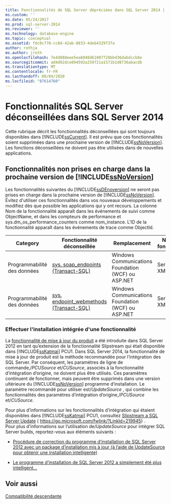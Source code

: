 ```yaml
---
title: Fonctionnalités de SQL Server dépréciées dans SQL Server 2014 | Microsoft Docs
ms.custom: ''
ms.date: 05/24/2017
ms.prod: sql-server-2014
ms.reviewer: ''
ms.technology: database-engine
ms.topic: conceptual
ms.assetid: fdc0c778-cc8d-42ab-8833-4deb4329f37a
author: rothja
ms.author: jroth
ms.openlocfilehash: 7e4d888eee5ea6048d61007728bb436dabdccb8e
ms.sourcegitcommit: ad4d92dce894592a259721a1571b1d8736abacdb
ms.translationtype: MT
ms.contentlocale: fr-FR
ms.lasthandoff: 08/04/2020
ms.locfileid: "87614760"
---
```

# <a name="deprecated-sql-server-features-in-sql-server-2014"></a>Fonctionnalités SQL Server déconseillées dans SQL Server 2014
  Cette rubrique décrit les fonctionnalités déconseillées qui sont toujours disponibles dans [!INCLUDE[ssCurrent](../includes/sscurrent-md.md)]. Il est prévu que ces fonctionnalités soient supprimées dans une prochaine version de [!INCLUDE[ssNoVersion](../includes/ssnoversion-md.md)]. Les fonctions déconseillées ne doivent pas être utilisées dans de nouvelles applications.  
  
## <a name="features-not-supported-in-the-next-version-of-ssnoversion"></a>Fonctionnalités non prises en charge dans la prochaine version de [!INCLUDE[ssNoVersion](../includes/ssnoversion-md.md)]  
 Les fonctionnalités suivantes du [!INCLUDE[ssDEnoversion](../includes/ssdenoversion-md.md)] ne seront pas prises en charge dans la prochaine version de [!INCLUDE[ssNoVersion](../includes/ssnoversion-md.md)]. Évitez d'utiliser ces fonctionnalités dans vos nouveaux développements et modifiez dès que possible les applications qui y ont recours. La colonne Nom de la fonctionnalité apparaît dans les événements de suivi comme ObjectName, et dans les compteurs de performance et sys.dm_os_performance_counters comme nom_instance. L'ID de la fonctionnalité apparaît dans les événements de trace comme ObjectId.  
  
|Category|Fonctionnalité déconseillée|Remplacement|Nom de la fonctionnalité|ID de la fonctionnalité|  
|--------------|------------------------|-----------------|------------------|----------------|  
|Programmabilité des données|[sys. soap_endpoints &#40;Transact-SQL&#41;](/sql/relational-databases/system-catalog-views/sys-soap-endpoints-transact-sql)|Windows Communications Foundation (WCF) ou ASP.NET|Services Web XML natifs|22|  
|Programmabilité des données|[sys. endpoint_webmethods &#40;Transact-SQL&#41;](/sql/relational-databases/system-catalog-views/sys-endpoint-webmethods-transact-sql)|Windows Communications Foundation (WCF) ou ASP.NET|Services Web XML natifs|23|  
  
### <a name="slipstream-functionality"></a>Effectuer l'installation intégrée d'une fonctionnalité  
 La [fonctionnalité de mise à jour du produit](/previous-versions/sql/sql-server-2012/hh231670(v=sql.110)?redirectedfrom=MSDN) a été introduite dans SQL Server 2012 en tant qu’extension de la fonctionnalité Slipstream qui était disponible dans [!INCLUDE[ssKatmai](../includes/sskatmai-md.md)] PCU1. Dans SQL Server 2014, la fonctionnalité de mise à jour de produit est la méthode recommandée pour l’intégration des SQL Server. Par conséquent, les paramètres de ligne de commande,/*PCUSource* et/*CUSource*, associés à la fonctionnalité d’intégration d’origine, ne doivent plus être utilisés. Ces paramètres continuent de fonctionner, mais peuvent être supprimés dans une version ultérieure du [!INCLUDE[ssNoVersion](../includes/ssnoversion-md.md)] programme d’installation. Le paramètre recommandé pour utiliser est/*UpdateSource* , qui combine les fonctionnalités des paramètres d’intégration d’origine,/*PCUSource* et/*CUSource*.  
  
 Pour plus d’informations sur les fonctionnalités d’intégration qui étaient disponibles dans [!INCLUDE[ssKatmai](../includes/sskatmai-md.md)] PCU1, consultez [Slipstream a SQL Server Update](https://go.microsoft.com/fwlink/?LinkId=219945) ( https://go.microsoft.com/fwlink/?LinkId=219945) .  
 Pour plus d’informations sur l’utilisation de/*UpdateSource* pour intégrer SQL Server builds, reportez-vous aux éléments suivants :
 
 - [Procédure de correction du programme d’installation de SQL Server 2012 avec un package d’installation mis à jour (à l’aide de UpdateSource pour obtenir une installation intelligente)](https://blogs.msdn.microsoft.com/jason_howell/2012/08/28/how-to-patch-sql-server-2012-setup-with-an-updated-setup-package-using-updatesource-to-get-a-smart-setup/)
 
 - [Le programme d’installation de SQL Server 2012 a simplement été plus intelligent...](https://techcommunity.microsoft.com/t5/SQL-Server-Support/SQL-Server-2012-Setup-just-got-smarter-8230/ba-p/317440)
 
## <a name="see-also"></a>Voir aussi  
 [Compatibilité descendante](../../2014/getting-started/backward-compatibility.md)  
  
  
